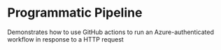# Programmatic Pipeline
Demonstrates how to use GitHub actions to run an Azure-authenticated workflow in response to a HTTP request 
